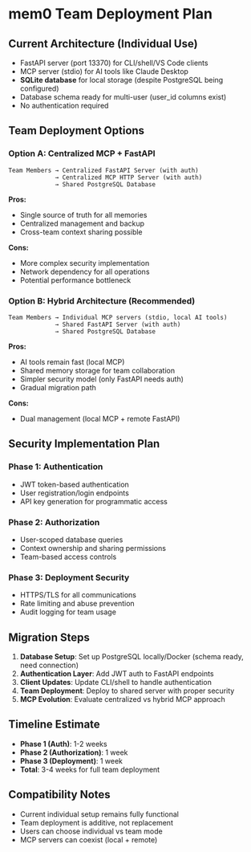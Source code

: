 # mem0 Team Deployment Plan

## Current Architecture (Individual Use)
- FastAPI server (port 13370) for CLI/shell/VS Code clients
- MCP server (stdio) for AI tools like Claude Desktop
- **SQLite database** for local storage (despite PostgreSQL being configured)
- Database schema ready for multi-user (user_id columns exist)
- No authentication required

## Team Deployment Options

### Option A: Centralized MCP + FastAPI
```
Team Members → Centralized FastAPI Server (with auth)
             → Centralized MCP HTTP Server (with auth)
             → Shared PostgreSQL Database
```

**Pros:**
- Single source of truth for all memories
- Centralized management and backup
- Cross-team context sharing possible

**Cons:**
- More complex security implementation
- Network dependency for all operations
- Potential performance bottleneck

### Option B: Hybrid Architecture (Recommended)
```
Team Members → Individual MCP servers (stdio, local AI tools)
             → Shared FastAPI Server (with auth)
             → Shared PostgreSQL Database
```

**Pros:**
- AI tools remain fast (local MCP)
- Shared memory storage for team collaboration
- Simpler security model (only FastAPI needs auth)
- Gradual migration path

**Cons:**
- Dual management (local MCP + remote FastAPI)

## Security Implementation Plan

### Phase 1: Authentication
- JWT token-based authentication
- User registration/login endpoints
- API key generation for programmatic access

### Phase 2: Authorization
- User-scoped database queries
- Context ownership and sharing permissions
- Team-based access controls

### Phase 3: Deployment Security
- HTTPS/TLS for all communications
- Rate limiting and abuse prevention
- Audit logging for team usage

## Migration Steps

1. **Database Setup**: Set up PostgreSQL locally/Docker (schema ready, need connection)
2. **Authentication Layer**: Add JWT auth to FastAPI endpoints
3. **Client Updates**: Update CLI/shell to handle authentication
4. **Team Deployment**: Deploy to shared server with proper security
5. **MCP Evolution**: Evaluate centralized vs hybrid MCP approach

## Timeline Estimate
- **Phase 1 (Auth)**: 1-2 weeks
- **Phase 2 (Authorization)**: 1 week  
- **Phase 3 (Deployment)**: 1 week
- **Total**: 3-4 weeks for full team deployment

## Compatibility Notes
- Current individual setup remains fully functional
- Team deployment is additive, not replacement
- Users can choose individual vs team mode
- MCP servers can coexist (local + remote)
